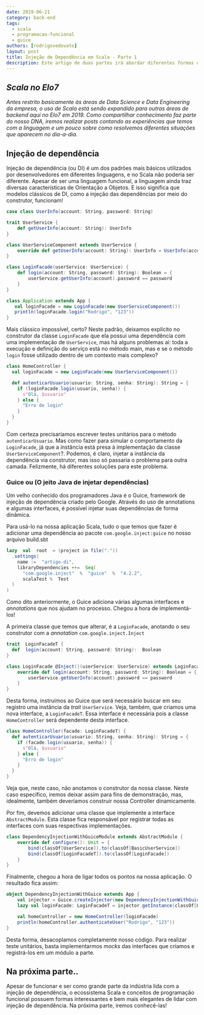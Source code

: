 ```yaml
---
date: 2019-06-21
category: back-end
tags:
  - scala
  - programacao-funcional
  - guice
authors: [rodrigovedovato]
layout: post
title: Injeção de Dependência em Scala - Parte 1
description: Este artigo de duas partes irá abordar diferentes formas de resolver injeção de dependência em Scala, e como a linguagem e a programação funcional podem nos ajudar.
---
```


## _Scala no Elo7_

_Antes restrito basicamente às áreas de Data Science e Data Engineering da empresa, o uso de Scala está sendo expandido para outras áreas de backend aqui no Elo7 em 2019. Como compartilhar conhecimento faz parte do nosso DNA, iremos realizar posts contando as experiências que temos com a linguagem e um pouco sobre como resolvemos diferentes situações que aparecem no dia-a-dia._

## Injeção de dependência

 Injeção de dependência (ou DI) é um dos padrões mais básicos utilizados por desenvolvedores em diferentes linguagens, e no Scala não poderia ser diferente. Apesar de ser uma linguagem funcional, a linguagem ainda traz diversas características de Orientação a Objetos. E isso significa que modelos clássicos de DI, como a injeção das dependências por meio do construtor, funcionam!

```scala
case class UserInfo(account: String, password: String)

trait UserService {
    def getUserInfo(account: String): UserInfo
}

class UserServiceComponent extends UserService {
    override def getUserInfo(account: String): UserInfo = UserInfo(account, "123")
}

class LoginFacade(userService: UserService) {
    def login(account: String, password: String): Boolean = {
        userService.getUserInfo(account).password == password
    }
}

class Application extends App {
   val loginFacade = new LoginFacade(new UserServiceComponent())
   println(loginFacade.login("Rodrigo", "123"))
}
```

Mais clássico impossível, certo? Neste padrão, deixamos explícito no construtor da classe `LoginFacade` que ela possui uma dependência com uma implementação de `UserService`, mas há alguns problemas aí: toda a execução e definição do serviço está no método main, mas e se o método `login` fosse utilizado dentro de um contexto mais complexo?

```scala
class HomeController {
  val loginFacade = new LoginFacade(new UserServiceComponent())

  def autenticarUsuario(usuario: String, senha: String): String = {
    if (loginFacade.login(usuario, senha)) {
      s"Olá, $usuario"
    } else {
      "Erro de login"
    }
  }
}
```

Com certeza precisaríamos escrever testes unitários para o método `autenticarUsuario`. Mas como fazer para simular o comportamento da `LoginFacade`, já que a instância está presa à implementação da classe `UserServiceComponent`?. Podemos, é claro, injetar a instância da dependência via construtor, mas isso só passaria o problema para outra camada.  Felizmente, há diferentes soluções para este problema.

### Guice ou (O jeito Java de injetar dependências)
Um velho conhecido dos programadores Java é o Guice, framework de injeção de dependência criado pelo Google. Através do uso de annotations e algumas interfaces, é possível injetar suas dependências de forma dinâmica.

Para usá-lo na nossa aplicação Scala, tudo o que temos que fazer é adicionar uma dependência ao pacote  `com.google.inject:guice` no nosso arquivo build.sbt

```scala
lazy  val  root  = (project in file("."))
  .settings(
    name :=  "artigo-di",
    libraryDependencies ++=  Seq(
      "com.google.inject"  %  "guice"  %  "4.2.2",
      scalaTest %  Test
  )
)
```
Como dito anteriormente, o Guice adiciona várias algumas interfaces e _annotations_ que nos ajudam no processo. Chegou a hora de implementá-los!

A primeira classe que temos que alterar, é a `LoginFacade`, anotando o seu construtor com a _annotation_ `com.google.inject.Inject`


```scala
trait  LoginFacadeT {
  def  login(account: String, password: String):  Boolean
}

class LoginFacade @Inject()(userService: UserService) extends LoginFacadeT {
    override def login(account: String, password: String): Boolean = {
        userService.getUserInfo(account).password == password
    }
}
```
Desta forma, instruímos ao Guice que será necessário buscar em seu registro uma instância da _trait_ `UserService`. Veja, também, que criamos uma nova interface, a `LoginFacadeT`. Essa interface é necessária pois a classe `HomeController` será dependente desta interface.

```scala
class HomeController(facade: LoginFacadeT) {
  def autenticarUsuario(usuario: String, senha: String): String = {
    if (facade.login(usuario, senha)) {
      s"Olá, $usuario"
    } else {
      "Erro de login"
    }
  }
}
```
Veja que, neste caso, não anotamos o construtor da nossa classe.  Neste caso específico, iremos deixar assim para fins de demonstração, mas, idealmente, também deveríamos construir nossa Controller dinamicamente.

Por fim, devemos adicionar uma classe que implemente a interface `AbstractModule`. Esta classe fica responsável por registrar todas as interfaces com suas respectivas implementações.

```scala
class DependencyInjectionWithGuiceModule extends AbstractModule {
    override def configure(): Unit = {
        bind(classOf[UserService]).to(classOf[BasicUserService])
        bind(classOf[LoginFacadeT]).to(classOf[LoginFacade])
    }
}
```
Finalmente, chegou a hora de ligar todos os pontos na nossa aplicação. O resultado fica assim:

```scala
object DependencyInjectionWithGuice extends App {
    val injector = Guice.createInjector(new DependencyInjectionWithGuiceModule())
    lazy val loginFacade: LoginFacadeT = injector.getInstance(classOf[LoginFacadeT])

    val homeController = new HomeController(loginFacade)
    println(homeController.authenticateUser("Rodrigo", "123"))
}
```

Desta forma, desacoplamos completamente nosso código. Para realizar teste unitários, basta implementarmos _mocks_ das interfaces que criamos e registrá-los em um módulo a parte.

## Na próxima parte..

Apesar de funcionar e ser como grande parte da indústria lida com a injeção de dependência, o ecossistema Scala e conceitos de programação funcional possuem formas interessantes e bem mais elegantes de lidar com injeção de dependência. Na próxima parte, iremos conhecê-las!
